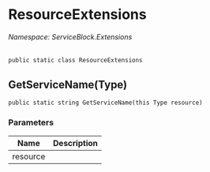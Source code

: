 ResourceExtensions
======
###### Namespace: ServiceBlock.Extensions




```
public static class ResourceExtensions
```






GetServiceName(Type)
------

```
public static string GetServiceName(this Type resource)
```
### Parameters
Name | Description
--- | ---
resource | 




